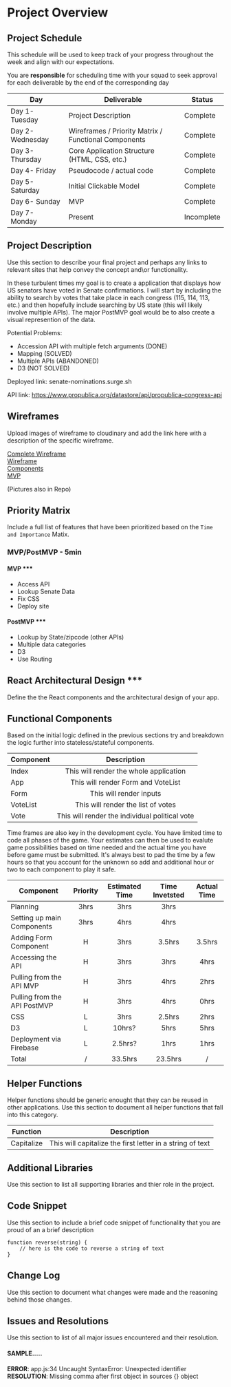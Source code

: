 # Project Overview

## Project Schedule

This schedule will be used to keep track of your progress throughout the week and align with our expectations.  

You are **responsible** for scheduling time with your squad to seek approval for each deliverable by the end of the corresponding day

|  Day | Deliverable | Status
|---|---| ---|
|Day 1- Tuesday| Project Description | Complete
|Day 2- Wednesday| Wireframes / Priority Matrix / Functional Components | Complete
|Day 3- Thursday| Core Application Structure (HTML, CSS, etc.) | Complete
|Day 4- Friday| Pseudocode / actual code | Complete
|Day 5- Saturday| Initial Clickable Model  | Complete
|Day 6- Sunday| MVP | Complete
|Day 7- Monday| Present | Incomplete


## Project Description

Use this section to describe your final project and perhaps any links to relevant sites that help convey the concept and\or functionality.

In these turbulent times my goal is to create a application that displays how US senators have voted in Senate confirmations. I will start by including the ability to search by votes that take place in each congress (115, 114, 113, etc.) and then hopefully include searching by US state (this will likely involve multiple APIs). The major PostMVP goal would be to also create a visual represention of the data.

Potential Problems:
- Accession API with multiple fetch arguments (DONE)
- Mapping (SOLVED)
- Multiple APIs (ABANDONED)
- D3 (NOT SOLVED)

Deployed link:
senate-nominations.surge.sh

API link: 
https://www.propublica.org/datastore/api/propublica-congress-api

## Wireframes

Upload images of wireframe to cloudinary and add the link here with a description of the specific wireframe.

[Complete Wireframe](https://res.cloudinary.com/duuqzvlvn/image/upload/v1539653293/unit02-project/Complete.png)<br>
[Wireframe](https://res.cloudinary.com/duuqzvlvn/image/upload/v1539653294/unit02-project/Wireframe.png)<br>
[Components](https://res.cloudinary.com/duuqzvlvn/image/upload/v1539653294/unit02-project/Components.png)<br>
[MVP](https://res.cloudinary.com/duuqzvlvn/image/upload/v1539653293/unit02-project/MVP.png)<br>

(Pictures also in Repo)

## Priority Matrix

Include a full list of features that have been prioritized based on the `Time and Importance` Matix.  

### MVP/PostMVP - 5min

#### MVP ***

- Access API
- Lookup Senate Data
- Fix CSS 
- Deploy site

#### PostMVP  ***

- Lookup by State/zipcode (other APIs)
- Multiple data categories
- D3
- Use Routing

## React Architectural Design ***

Define the the React components and the architectural design of your app.

## Functional Components

Based on the initial logic defined in the previous sections try and breakdown the logic further into stateless/stateful components. 

| Component | Description | 
| --- | :---: |  
| Index | This will render the whole application | 
| App | This will render Form and VoteList | 
| Form | This will render inputs | 
| VoteList | This will render the list of votes | 
| Vote | This will render the individual political vote | 


Time frames are also key in the development cycle.  You have limited time to code all phases of the game.  Your estimates can then be used to evalute game possibilities based on time needed and the actual time you have before game must be submitted. It's always best to pad the time by a few hours so that you account for the unknown so add and additional hour or two to each component to play it safe.

| Component | Priority | Estimated Time | Time Invetsted | Actual Time |
| --- | :---: |  :---: | :---: | :---: |
| Planning | 3hrs | 3hrs | 3hrs |
| Setting up main Components | 3hrs | 4hrs | 4hrs |
| Adding Form Component | H | 3hrs| 3.5hrs | 3.5hrs |
| Accessing the API | H | 3hrs| 3hrs | 4hrs |
| Pulling from the API MVP | H | 3hrs| 4hrs | 2hrs |
| Pulling from the API PostMVP | H | 3hrs| 4hrs | 0hrs |
| CSS | L | 3hrs| 2.5hrs | 2hrs |
| D3 | L | 10hrs? | 5hrs | 5hrs |
| Deployment via Firebase | L | 2.5hrs? | 1hrs | 1hrs |
| Total | / | 33.5hrs | 23.5hrs | / |

## Helper Functions
Helper functions should be generic enought that they can be reused in other applications. Use this section to document all helper functions that fall into this category.

| Function | Description | 
| --- | :---: |  
| Capitalize | This will capitalize the first letter in a string of text | 

## Additional Libraries
 Use this section to list all supporting libraries and thier role in the project. 

## Code Snippet

Use this section to include a brief code snippet of functionality that you are proud of an a brief description  

```
function reverse(string) {
    // here is the code to reverse a string of text
}
```

## Change Log
 Use this section to document what changes were made and the reasoning behind those changes.  

## Issues and Resolutions
 Use this section to list of all major issues encountered and their resolution.

#### SAMPLE.....
**ERROR**: app.js:34 Uncaught SyntaxError: Unexpected identifier                                
**RESOLUTION**: Missing comma after first object in sources {} object
